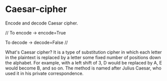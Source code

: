 # Caesar-cipher
Encode and decode Caesar cipher.

//
To encode -> encode=True

To decode -> decode=False
//

What's Caesar cipher?
It is a type of substitution cipher in which each letter in the plaintext is replaced by a letter some 
fixed number of positions down the alphabet. For example, with a left shift of 3, D would be replaced by 
A, E would become B, and so on. The method is named after Julius Caesar, who used it in his private correspondence.

